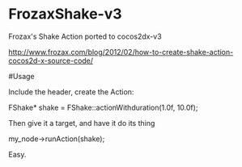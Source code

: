 # FrozaxShake-v3
Frozax's Shake Action ported to cocos2dx-v3

http://www.frozax.com/blog/2012/02/how-to-create-shake-action-cocos2d-x-source-code/


#Usage

Include the header, create the Action:

  FShake* shake = FShake::actionWithduration(1.0f, 10.0f);
    
Then give it a target, and have it do its thing

  my_node->runAction(shake);
  
Easy.
